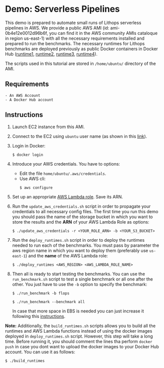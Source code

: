 # Demo: Serverless Pipelines

This demo is prepared to automate small runs of Lithops serverless pipelines in AWS. We provide a public AWS AMI (id: ami-0b4e12e0012d96b6f, you can find it in the AWS community AMIs cataloque in region us-east-1) with all the necessary requirements installed and prepared to run the benchmarks. The necessary runtimes for Lithops benchmarks are deployed previously as public Docker containers in Docker Hub ([runtime1](https://hub.docker.com/r/jordi44/serverless-benchmarks), [runtime2](https://hub.docker.com/r/jordi44/variant-calling), [runtime3](https://hub.docker.com/r/jordi44/model-calculation), [runtime4](https://hub.docker.com/r/jordi44/water-consumption)).

The scripts used in this tutorial are stored in `/home/ubuntu/` directory of the AMI.

## Requirements

    - An AWS Account
    - A Docker Hub account

## Instructions

1. Launch EC2 instance from this AMI.

2. Connect to the EC2 using `ubuntu` user name (as shown in this [link](https://docs.aws.amazon.com/AWSEC2/latest/UserGuide/connect-linux-inst-ssh.html)).

3. Login in Docker:
   ```
   $ docker login
   ```
   
4. Introduce your AWS credentials. You have to options:
   - Edit the file `home/ubuntu/.aws/credentials`.
   - Use AWS cli:
      ```
      $ aws configure
      ```  
5. Set up an appropriate [AWS Lambda role](https://lithops-cloud.github.io/docs/source/compute_config/aws_lambda.html#configuration). Save its ARN.

6. Run the `update_aws_credentials.sh` script in order to propagate your credentials to all necessary config files. The first time you run this demo you should pass the name of the storage bucket in which you want to store the results and the **ARN** of your AWS Lambda Role as options:
      ```
      $ ./update_aws_credentials -r <YOUR_ROLE_ARN> -b <YOUR_S3_BUCKET>
      ``` 
    
7. Run the `deploy_runtimes.sh` script in order to deploy the runtimes needed to run each of the benchmarks. You must pass by parameter the aws region name in which you want to deploy them (preferably use `us-east-1`) and the **name** of the AWS Lambda role:
      ```
      $ ./deploy_runtimes <AWS_REGION> <AWS_LAMBDA_ROLE_NAME>
      ``` 


8. Then all is ready to start testing the benchmarks. You can use the `run_benchmark.sh` script to test a single benchmark or all one after the other. You just have to use the `-b` option to specify the benchmark:
      ```
      $ ./run_benchmark -b flops
      ``` 
      ```
      $ ./run_benchmark --benchmark all
      ```
   In case that more space in EBS is needed you can just increase it following this [instructions](https://repost.aws/knowledge-center/expand-ebs-root-volume-windows).

**Note:** Additionally, the `build_runtimes.sh` scripts allows you to build all the runtimes and AWS Lambda functions instead of using the docker images deployed in `deploy_runtimes.sh` script. However, this step will take a long time. Before running it, you should comment the lines tha perform `docker push` in case you dont want to upload the docker images to your Docker Hub account. You can use it as follows:
  ```
  $ ./build_runtimes
  ``` 
